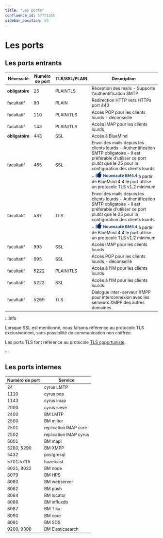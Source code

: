 ```yaml
---
title: "Les ports"
confluence_id: 57771265
sidebar_position: 50
---
```

# Les ports

## Les ports entrants

| Nécessité | Numéro de port | TLS/SSL/PLAIN | Description |
| --- | --- | --- | --- |
| **obligatoire** | 25 | PLAINTLS | Réception des mails - Supporte l'authentification SMTP |
| facultatif | 80 | PLAIN | Redirection HTTP vers HTTPs port 443 |
| facultatif | 110 | PLAIN/TLS | Accès POP pour les clients lourds - déconseillé |
| facultatif | 143 | PLAIN/TLS | Accès IMAP pour les clients lourds |
| **obligatoire** | 443 | SSL | Accès à BlueMind |
| facultatif | 465 | SSL | Envoi des mails depuis les clients lourds - Authentification SMTP obligatoire - Il est préférable d'utiliser ce port plutôt que le 25 pour la configuration des clients lourds - ![](../../attachments/57770017/66096241.png) à partir de BlueMind 4.4 le port utilise un protocole TLS v1.2 minimum |
| facultatif | 587 | TLS | Envoi des mails depuis les clients lourds - Authentification SMTP obligatoire - Il est préférable d'utiliser ce port plutôt que le 25 pour la configuration des clients lourds - ![](../../attachments/57770017/66096241.png) à partir de BlueMind 4.4 le port utilise un protocole TLS v1.2 minimum |
| facultatif | 993 | SSL | Accès IMAP pour les clients lourds |
| facultatif | 995 | SSL | Accès POP pour les clients lourds - déconseillé |
| facultatif | 5222 | PLAIN/TLS | Accès à l'IM pour les clients lourds |
| facultatif | 5223 | SSL | Accès à l'IM pour les clients lourds |
| facultatif | 5269 | TLS | Dialogue inter-serveur XMPP pour interconnexion avec les serveurs XMPP des autres domaines |


:::info

Lorsque SSL est mentionné, nous faisons référence au protocole TLS exclusivement, sans possibilité de communication non chiffrée.

Les ports TLS font référence au protocole [TLS opportuniste](https://en.wikipedia.org/wiki/Opportunistic_TLS).

:::


## Les ports internes

| Numéro de port | Service |
| --- | --- |
| 24| cyrus LMTP |
| 1110 | cyrus pop |
| 1143 | cyrus imap |
| 2000 | cyrus sieve |
| 2400 | BM LMTP |
| 2500 | BM milter |
| 2501 | replication IMAP core |
| 2502 | replication IMAP cyrus |
| 5001 | BM mapi |
| 5280, 5290 | BM XMPP |
| 5432 | postgresql |
| 5701:5715 | hazelcast |
| 8021, 8022 | BM node |
| 8079 | BM HPS |
| 8080 | BM webserver |
| 8082 | BM push |
| 8084 | BM locator |
| 8086 | BM influxdb |
| 8087 | BM Tika |
| 8090 | BM core |
| 8091 | BM SDS |
| 9200, 9300 | BM Elasticsearch |

